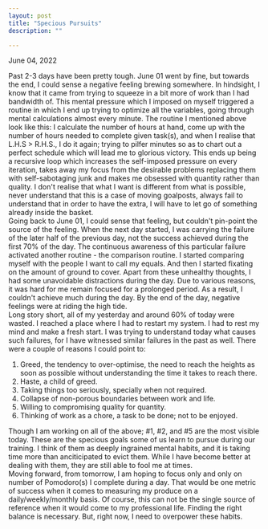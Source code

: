 ```yaml
---
layout: post
title: "Specious Pursuits"
description: ""

---
```

June 04, 2022

Past 2-3 days have been pretty tough. June 01 went by fine, but towards the end, I could sense a negative feeling brewing somewhere. In hindsight, I know that it came from trying to squeeze in a bit more of work than I had bandwidth of. This mental pressure which I imposed on myself triggered a routine in which I end up trying to optimize all the variables, going through mental calculations almost every minute.
The routine I mentioned above look like this: I calculate the number of hours at hand, come up with the number of hours needed to complete given task(s), and when I realise that L.H.S > R.H.S., I do it again; trying to pilfer minutes so as to chart out a perfect schedule which will lead me to glorious victory. This ends up being a recursive loop which increases the self-imposed pressure on every iteration, takes away my focus from the desirable problems replacing them with self-sabotaging junk and makes me obsessed with quantity rather than quality.
I don't realise that what I want is different from what is possible, never understand that this is a case of moving goalposts, always fail to understand that in order to have the extra, I will have to let go of something already inside the basket. <br>
Going back to June 01, I could sense that feeling, but couldn't pin-point the source of the feeling. When the next day started, I was carrying the failure of the later half of the previous day, not the success achieved during the first 70% of the day. The continuous awareness of this particular failure activated another routine - the comparison routine. I started comparing myself with the people I want to call my equals. And then I started fixating on the amount of ground to cover. 
Apart from these unhealthy thoughts, I had some unavoidable distractions during the day. Due to various reasons, it was hard for me remain focused for a prolonged period. As a result, I couldn't achieve much during the day. By the end of the day, negative feelings were at riding the high tide. <br>
Long story short, all of my yesterday and around 60% of today were wasted. I reached a place where I had to restart my system. I had to rest my mind and make a fresh start. 
I was trying to understand today what causes such failures, for I have witnessed similar failures in the past as well. There were a couple of reasons I could point to:

1. Greed, the tendency to over-optimise, the need to reach the heights as soon as possible without understanding the time it takes to reach there.
2. Haste, a child of greed.
3. Taking things too seriously, specially when not required.
4. Collapse of non-porous boundaries between work and life.
5. Willing to compromising quality for quantity.
6. Thinking of work as a chore, a task to be done; not to be enjoyed.

Though I am working on all of the above; #1, #2, and #5 are the most visible today. These are the specious goals some of us learn to pursue during our training. I think of them as deeply ingrained mental habits, and it is taking time more than anciticipated to evict them. While I have become better at dealing with them, they are still able to fool me at times. <br> 
Moving forward, from tomorrow, I am hoping to focus only and only on number of Pomodoro(s) I complete during a day. That would be one metric of success when it comes to measuring my produce on a daily/weekly/monthly basis. Of course, this can not be the single source of reference when it would come to my professional life. Finding the right balance is necessary. But, right now, I need to overpower these habits.